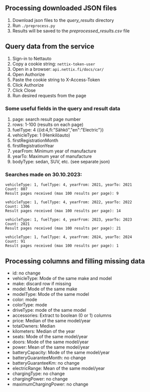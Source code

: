 ## Processing downloaded JSON files

1. Download json files to the *query_results* directory
1. Run `./preprocess.py`
1. Results will be saved to the *preprocessed_results.csv* file

## Query data from the service

1. Sign-in to Nettauto
1. Copy a cookie string: `nettix-token-user`
1. Open in a browser: `api.nettix.fi/docs/car/`
1. Open Authorize
1. Paste the cookie string to X-Access-Token
1. Click Authorize
1. Click Close
1. Run desired requests from the page

### Some useful fields in the query and result data

1. page: search result page number
1. rows: 1-100 (results on each page)
1. fuelType: 4 ({id:4,fi:"Sähkö","en":"Electric"})
1. vehicleType: 1 (Henkilöauto)
1. firstRegistrationMonth
1. firstRegistrationYear
1. yearFrom: Minimum year of manufacture
1. yearTo: Maximum year of manufacture
1. bodyType: sedan, SUV, etc. (see separate json)

### Searches made on 30.10.2023:

```
vehicleType: 1, fuelType: 4, yearFrom: 2021, yearTo: 2021
Count: 807
Result pages received (max 100 results per page): 9

vehicleType: 1, fuelType: 4, yearFrom: 2022, yearTo: 2022
Count: 1306
Result pages received (max 100 results per page): 14

vehicleType: 1, fuelType: 4, yearFrom: 2023, yearTo: 2023
Count: 2021
Result pages received (max 100 results per page): 21

vehicleType: 1, fuelType: 4, yearFrom: 2024, yearTo: 2024
Count: 91
Result pages received (max 100 results per page): 1
```

## Processing columns and filling missing data

* id: no change
* vehicleType: Mode of the same make and model
* make: discard row if missing
* model: Mode of the same make
* modelType: Mode of the same model
* color: mode
* colorType: mode
* driveType: mode of the same model
* accessories: Extract to boolean (0 or 1) columns
* price: Median of the same model/year
* totalOwners: Median
* kilometers: Median of the year
* seats: Mode of the same model/year
* doors: Mode of the same model/year
* power: Mean of the same model/year
* batteryCapacity: Mode of the same model/year
* batteryGuaranteeMonth: no change
* batteryGuaranteeKm: no change
* electricRange: Mean of the same model/year
* chargingType: no change
* chargingPower: no change
* maximumChargingPower: no change

